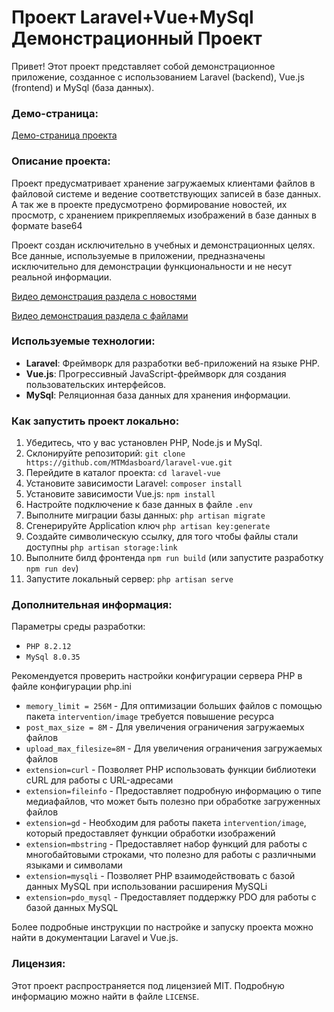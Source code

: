 # Проект Laravel+Vue+MySql Демонстрационный Проект

Привет! Этот проект представляет собой демонстрационное приложение, созданное с использованием Laravel (backend), Vue.js (frontend) и MySql (база данных).

### Демо-страница:

[Демо-страница проекта](https://laravel-vue--dasboardappacti.repl.co/)

### Описание проекта:
Проект предусматривает хранение загружаемых клиентами файлов в файловой системе и ведение соответствующих записей в базе данных.
А так же в проекте предусмотрено формирование новостей, их просмотр, с хранением прикрепляемых изображений в базе данных в формате base64

Проект создан исключительно в учебных и демонстрационных целях. Все данные, используемые в приложении, предназначены исключительно для демонстрации функциональности и не несут реальной информации.

[Видео демонстрация раздела с новостями](https://youtu.be/2GquwJEvMeA)

[Видео демонстрация раздела с файлами](https://youtu.be/uW_1w-UsT6g)
### Используемые технологии:

- **Laravel**: Фреймворк для разработки веб-приложений на языке PHP.
- **Vue.js**: Прогрессивный JavaScript-фреймворк для создания пользовательских интерфейсов.
- **MySql**: Реляционная база данных для хранения информации.

### Как запустить проект локально:

1. Убедитесь, что у вас установлен PHP, Node.js и MySql.
2. Склонируйте репозиторий: `git clone https://github.com/MTMdasboard/laravel-vue.git`
3. Перейдите в каталог проекта: `cd laravel-vue`
4. Установите зависимости Laravel: `composer install`
5. Установите зависимости Vue.js: `npm install`
6. Настройте подключение к базе данных в файле `.env`
7. Выполните миграции базы данных: `php artisan migrate`
8. Сгенерируйте Application ключ `php artisan key:generate`
9. Создайте символическую ссылку, для того чтобы файлы стали доступны `php artisan storage:link`
10. Выполните билд фронтенда `npm run build` (или запустите разработку `npm run dev`)
11. Запустите локальный сервер: `php artisan serve`

### Дополнительная информация:

Параметры среды разработки:
- `PHP 8.2.12`
- `MySql 8.0.35`

Рекомендуется проверить настройки конфигурации сервера PHP в файле конфигурации php.ini
- `memory_limit = 256M` - Для оптимизации больших файлов с помощью пакета `intervention/image` требуется повышение ресурса
- `post_max_size = 8M` - Для увеличения ограничения загружаемых файлов
- `upload_max_filesize=8M` - Для увеличения ограничения загружаемых файлов
- `extension=curl` - Позволяет PHP использовать функции библиотеки cURL для работы с URL-адресами
- `extension=fileinfo` - Предоставляет подробную информацию о типе медиафайлов, что может быть полезно при обработке загруженных файлов
- `extension=gd` - Необходим для работы пакета `intervention/image`, который предоставляет функции обработки изображений
- `extension=mbstring` - Предоставляет набор функций для работы с многобайтовыми строками, что полезно для работы с различными языками и символами
- `extension=mysqli` - Позволяет PHP взаимодействовать с базой данных MySQL при использовании расширения MySQLi
- `extension=pdo_mysql` - Предоставляет поддержку PDO для работы с базой данных MySQL

Более подробные инструкции по настройке и запуску проекта можно найти в документации Laravel и Vue.js.

### Лицензия:

Этот проект распространяется под лицензией MIT. Подробную информацию можно найти в файле `LICENSE`.
